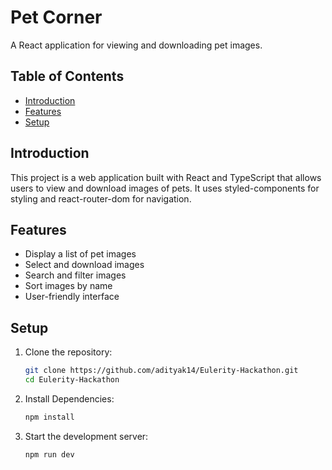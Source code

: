 # Pet Corner

A React application for viewing and downloading pet images.

## Table of Contents

- [Introduction](#introduction)
- [Features](#features)
- [Setup](#setup)

## Introduction

This project is a web application built with React and TypeScript that allows users to view and download images of pets. It uses styled-components for styling and react-router-dom for navigation.

## Features

- Display a list of pet images
- Select and download images
- Search and filter images
- Sort images by name
- User-friendly interface

## Setup

1. Clone the repository:
   ```bash
   git clone https://github.com/adityak14/Eulerity-Hackathon.git
   cd Eulerity-Hackathon

2. Install Dependencies:
   ```bash
   npm install

3. Start the development server:
      ```bash
   npm run dev
